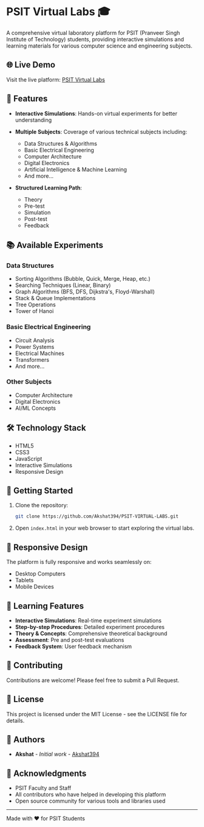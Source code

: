 # PSIT Virtual Labs 🎓

A comprehensive virtual laboratory platform for PSIT (Pranveer Singh Institute of Technology) students, providing interactive simulations and learning materials for various computer science and engineering subjects.

## 🌐 Live Demo

Visit the live platform: [PSIT Virtual Labs](https://psit-virtual-labs-d63a34.netlify.app/)

## 🌟 Features

- **Interactive Simulations**: Hands-on virtual experiments for better understanding
- **Multiple Subjects**: Coverage of various technical subjects including:
  - Data Structures & Algorithms
  - Basic Electrical Engineering
  - Computer Architecture
  - Digital Electronics
  - Artificial Intelligence & Machine Learning
  - And more...

- **Structured Learning Path**:
  - Theory
  - Pre-test
  - Simulation
  - Post-test
  - Feedback

## 📚 Available Experiments

### Data Structures
- Sorting Algorithms (Bubble, Quick, Merge, Heap, etc.)
- Searching Techniques (Linear, Binary)
- Graph Algorithms (BFS, DFS, Dijkstra's, Floyd-Warshall)
- Stack & Queue Implementations
- Tree Operations
- Tower of Hanoi

### Basic Electrical Engineering
- Circuit Analysis
- Power Systems
- Electrical Machines
- Transformers
- And more...

### Other Subjects
- Computer Architecture
- Digital Electronics
- AI/ML Concepts

## 🛠️ Technology Stack

- HTML5
- CSS3
- JavaScript
- Interactive Simulations
- Responsive Design

## 🚀 Getting Started

1. Clone the repository:
   ```bash
   git clone https://github.com/Akshat394/PSIT-VIRTUAL-LABS.git
   ```

2. Open `index.html` in your web browser to start exploring the virtual labs.

## 📱 Responsive Design

The platform is fully responsive and works seamlessly on:
- Desktop Computers
- Tablets
- Mobile Devices

## 🎯 Learning Features

- **Interactive Simulations**: Real-time experiment simulations
- **Step-by-step Procedures**: Detailed experiment procedures
- **Theory & Concepts**: Comprehensive theoretical background
- **Assessment**: Pre and post-test evaluations
- **Feedback System**: User feedback mechanism

## 🤝 Contributing

Contributions are welcome! Please feel free to submit a Pull Request.

## 📄 License

This project is licensed under the MIT License - see the LICENSE file for details.

## 👥 Authors

- **Akshat** - *Initial work* - [Akshat394](https://github.com/Akshat394)

## 🙏 Acknowledgments

- PSIT Faculty and Staff
- All contributors who have helped in developing this platform
- Open source community for various tools and libraries used

---

Made with ❤️ for PSIT Students
